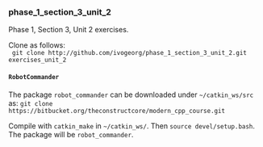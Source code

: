 ### phase_1_section_3_unit_2

Phase 1, Section 3, Unit 2 exercises.

Clone as follows:  
` git clone http://github.com/ivogeorg/phase_1_section_3_unit_2.git exercises_unit_2`

#### `RobotCommander`

The package `robot_commander` can be downloaded under `~/catkin_ws/src` as:
`git clone https://bitbucket.org/theconstructcore/modern_cpp_course.git`

Compile with `catkin_make` in `~/catkin_ws/`. Then `source devel/setup.bash`. The package will be `robot_commander`.
